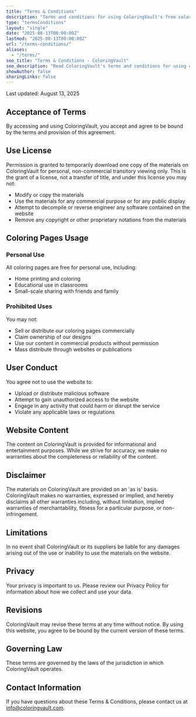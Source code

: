 ```yaml
---
title: "Terms & Conditions"
description: "Terms and conditions for using ColoringVault's free coloring pages and website"
type: "termsConditions"
layout: "single"
date: "2025-08-13T00:00:00Z"
lastmod: "2025-08-13T00:00:00Z"
url: "/terms-conditions/"
aliases:
  - "/terms/"
seo_title: "Terms & Conditions - ColoringVault"
seo_description: "Read ColoringVault's terms and conditions for using our free coloring pages and website services"
showAuthor: false
sharingLinks: false
---
```


Last updated: August 13, 2025

## Acceptance of Terms

By accessing and using ColoringVault, you accept and agree to be bound by the terms and provision of this agreement.

## Use License

Permission is granted to temporarily download one copy of the materials on ColoringVault for personal, non-commercial transitory viewing only. This is the grant of a license, not a transfer of title, and under this license you may not:

- Modify or copy the materials
- Use the materials for any commercial purpose or for any public display
- Attempt to decompile or reverse engineer any software contained on the website
- Remove any copyright or other proprietary notations from the materials

## Coloring Pages Usage

### Personal Use

All coloring pages are free for personal use, including:

- Home printing and coloring
- Educational use in classrooms
- Small-scale sharing with friends and family

### Prohibited Uses

You may not:

- Sell or distribute our coloring pages commercially
- Claim ownership of our designs
- Use our content in commercial products without permission
- Mass distribute through websites or publications

## User Conduct

You agree not to use the website to:

- Upload or distribute malicious software
- Attempt to gain unauthorized access to the website
- Engage in any activity that could harm or disrupt the service
- Violate any applicable laws or regulations

## Website Content

The content on ColoringVault is provided for informational and entertainment purposes. While we strive for accuracy, we make no warranties about the completeness or reliability of the content.

## Disclaimer

The materials on ColoringVault are provided on an 'as is' basis. ColoringVault makes no warranties, expressed or implied, and hereby disclaims all other warranties including, without limitation, implied warranties of merchantability, fitness for a particular purpose, or non-infringement.

## Limitations

In no event shall ColoringVault or its suppliers be liable for any damages arising out of the use or inability to use the materials on the website.

## Privacy

Your privacy is important to us. Please review our Privacy Policy for information about how we collect and use your data.

## Revisions

ColoringVault may revise these terms at any time without notice. By using this website, you agree to be bound by the current version of these terms.

## Governing Law

These terms are governed by the laws of the jurisdiction in which ColoringVault operates.

## Contact Information

If you have questions about these Terms & Conditions, please contact us at info@coloringvault.com.